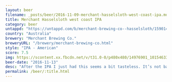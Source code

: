 ```yaml
---
layout: beer
filename: _posts/beer/2016-11-09-merchant-hasselsloth-west-coast-ipa.md
title: Merchant Hasselsloth west coast IPA
category: beer
untappd: "https://untappd.com/b/merchant-brewing-co--hasselsloth/1590140"
country: "Australia"
brewery: "Merchant Brewing Co."
breweryURL: "/brewery/merchant-brewing-co.html"
style: "IPA - American"
score: 7.5
img: https://scontent.xx.fbcdn.net/v/t31.0-0/p480x480/14976901_10154633841048745_7424132168615349111_o.jpg?_nc_cat=100&_nc_ohc=QLE3RYekGDoAQlN_ijENKoQiXKwR2bYspwg-XeWyS0GU4UfWjXYn7GI4w&_nc_ht=scontent.xx&oh=76d625906e8ec2c9733077d33050d79d&oe=5E48B972
beer-date: "2016-11-13"
desc: "After the IPA I just had this seems a bit tasteless. It’s not bad in any way it’s just that I had already been spoiled somewhat during the evening. The name is of course what drew me in and can’t be faulted but the beer isn’t as flavourful as I would like"
permalink: /beer/:title.html
---
```

